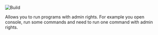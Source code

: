 ![Build](https://github.com/Mnk92/sudo/actions/workflows/build.yml/badge.svg)

Allows you to run programs with admin rights. For example you open console, run some commands and need to run one command with admin rights.